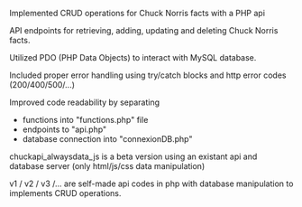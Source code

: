 Implemented CRUD operations for Chuck Norris facts with a PHP api

API endpoints for retrieving, adding, updating and deleting Chuck Norris facts.

Utilized PDO (PHP Data Objects) to interact with MySQL database.

Included proper error handling using try/catch blocks and http error codes (200/400/500/...)

Improved code readability by separating 
- functions into "functions.php" file
- endpoints to "api.php"
- database connection into "connexionDB.php"

chuckapi_alwaysdata_js is a beta version using an existant api and database server (only html/js/css data manipulation)

v1 / v2 / v3 /... are self-made api codes in php with database manipulation to implements CRUD operations.
